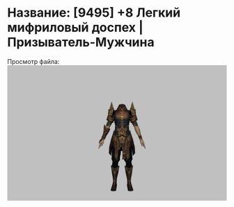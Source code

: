 # Название: [9495] +8 Легкий мифриловый доспех | Призыватель-Мужчина

Просмотр файла:
![p080021.png](p080021.png)